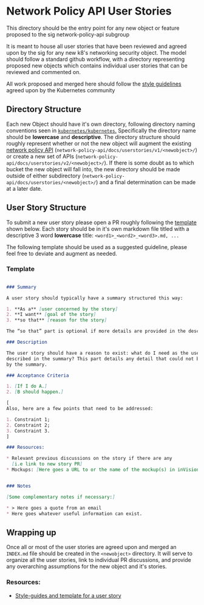 # Network Policy API User Stories

This directory should be the entry point for any new object or feature proposed 
to the sig network-policy-api subgroup 

It is meant to house all user stories that have been reviewed and agreed upon by
the sig for any new k8's networking security object. The model should follow a 
standard github workflow, with a directory representing proposed new objects 
which contains individual user stories that can be reviewed and commented on. 

All work proposed and merged here should follow the [style guidelines](https://github.com/kubernetes/community/blob/master/contributors/guide/style-guide.md) 
agreed upon by the Kubernetes community

## Directory Structure 

Each new Object should have it's own directory, following directory naming 
conventions seen in [`kubernetes/kubernetes`.](https://github.com/kubernetes/kubernetes) Specifically the directory name 
should be **lowercase** and **descriptive**. The directory structure should 
roughly represent whether or not the new object will augment the existing [network policy API](https://kubernetes.io/docs/reference/generated/kubernetes-api/v1.21/#networkpolicy-v1-networking-k8s-io) (`network-policy-api/docs/userstories/v1/<newobject>/`) or create a 
new set of APIs (`network-policy-api/docs/userstories/v2/<newobject>/`). 
If there is some doubt as to which bucket the new object will fall into, the new 
directory should be made outside of either subdirectory (`network-policy-api/docs/userstories/<newobject>/`) and a final 
determination can be made at a later date.

## User Story Structure

To submit a new user story please 
open a PR roughly following the [template](#template) shown below. Each story 
should be in it's own markdown file titled with a descriptive 3 word **lowercase**
title:  `<word1>_<word2>_<word3>.md, ...`

The following template should be used as a suggested guideline, please feel free
to deviate and augment as needed. 

### Template

```markdown

### Summary 

A user story should typically have a summary structured this way:

1. **As a** [user concerned by the story]
2. **I want** [goal of the story]
3. **so that** [reason for the story]

The “so that” part is optional if more details are provided in the description. 

### Description 

The user story should have a reason to exist: what do I need as the user 
described in the summary? This part details any detail that could not be passed 
by the summary.

### Acceptance Criteria

1. [If I do A.]
2. [B should happen.]

[
Also, here are a few points that need to be addressed:

1. Constraint 1;
2. Constraint 2;
3. Constraint 3.
]

### Resources:

* Relevant previous discussions on the story if there are any 
  [i.e link to new story PR]
* Mockups: [Here goes a URL to or the name of the mockup(s) in inVision];


### Notes

[Some complementary notes if necessary:]

* > Here goes a quote from an email
* Here goes whatever useful information can exist.
```

## Wrapping up

Once all or most of the user stories are agreed upon and merged an `INDEX.md` 
file should be created in the `<newobject>` directory. It will serve to organize 
all the user stories, link to individual PR discussions, and provide any 
overarching assumptions for the new object and it's stories. 

### Resources:

* [Style-guides and template for a user story](https://github.com/AlphaFounders/style-guide/blob/master/agile-user-story.md)

[1]: https://github.com/AlphaFounders/style-guide
